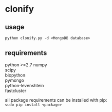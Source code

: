 clonify
=======
  
usage
-----
`python clonify.py -d <MongoDB database>`
  
  
requirements
------------
python >=2.7
numpy  
scipy  
biopython  
pymongo  
python-levenshtein  
fastcluster    
  
all package requirements can be installed with pip:  
`sudo pip install <package>`



